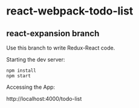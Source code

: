 # react-webpack-todo-list

## react-expansion branch

Use this branch to write Redux-React code.

Starting the dev server:

    npm install
    npm start

Accessing the App:

  http://localhost:4000/todo-list
